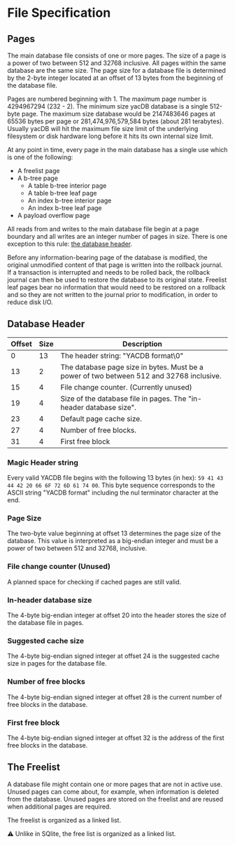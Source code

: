 # File Specification

## Pages

The main database file consists of one or more pages. The size of a page is a power of two between 512 and 32768 inclusive. All pages within the same database are the same size. The page size for a database file is determined by the 2-byte integer located at an offset of 13 bytes from the beginning of the database file.

Pages are numbered beginning with 1. The maximum page number is 4294967294 (232 - 2). The minimum size yacDB database is a single 512-byte page. The maximum size database would be 2147483646 pages at 65536 bytes per page or 281,474,976,579,584 bytes (about 281 terabytes). Usually yacDB will hit the maximum file size limit of the underlying filesystem or disk hardware long before it hits its own internal size limit.

At any point in time, every page in the main database has a single use which is one of the following:

- A freelist page
- A b-tree page
  - A table b-tree interior page
  - A table b-tree leaf page
  - An index b-tree interior page
  - An index b-tree leaf page
- A payload overflow page

All reads from and writes to the main database file begin at a page boundary and all writes are an integer number of pages in size. There is one exception to this rule: [the database header](#the-database-header).

Before any information-bearing page of the database is modified, the original unmodified content of that page is written into the rollback journal. If a transaction is interrupted and needs to be rolled back, the rollback journal can then be used to restore the database to its original state. Freelist leaf pages bear no information that would need to be restored on a rollback and so they are not written to the journal prior to modification, in order to reduce disk I/O.

## Database Header

| Offset | Size | Description                                                                              |
| ------ | ---- | ---------------------------------------------------------------------------------------- |
| 0      | 13   | The header string: "YACDB format\0"                                                      |
| 13     | 2    | The database page size in bytes. Must be a power of two between 512 and 32768 inclusive. |
| 15     | 4    | File change counter. (Currently unused)                                                  |
| 19     | 4    | Size of the database file in pages. The "in-header database size".                       |
| 23     | 4    | Default page cache size.                                                                 |
| 27     | 4    | Number of free blocks.                                                                   |
| 31     | 4    | First free block                                                                         |

### Magic Header string

Every valid YACDB file begins with the following 13 bytes (in hex): `59 41 43 44 42 20 66 6F 72 6D 61 74 00`. This byte sequence corresponds to the ASCII string "YACDB format" including the nul terminator character at the end.

### Page Size

The two-byte value beginning at offset 13 determines the page size of the database. This value is interpreted as a big-endian integer and must be a power of two between 512 and 32768, inclusive.

### File change counter (Unused)

A planned space for checking if cached pages are still valid.

### In-header database size

The 4-byte big-endian integer at offset 20 into the header stores the size of the database file in pages.

### Suggested cache size

The 4-byte big-endian signed integer at offset 24 is the suggested cache size in pages for the database file.

### Number of free blocks

The 4-byte big-endian signed integer at offset 28 is the current number of free blocks in the database.

### First free block

The 4-byte big-endian signed integer at offset 32 is the address of the first free blocks in the database.

## The Freelist

A database file might contain one or more pages that are not in active use. Unused pages can come about, for example, when information is deleted from the database. Unused pages are stored on the freelist and are reused when additional pages are required.

The freelist is organized as a linked list.

⚠ Unlike in SQlite, the free list is organized as a linked list.
